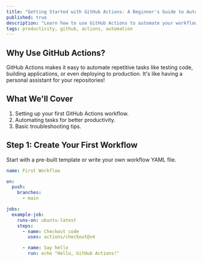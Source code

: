 ```yaml
---
title: "Getting Started with GitHub Actions: A Beginner's Guide to Automation"
published: true
description: "Learn how to use GitHub Actions to automate your workflows. A simple, hands-on guide for beginners looking to boost productivity in DevOps."
tags: productivity, github, actions, automation
---
```


## Why Use GitHub Actions?

GitHub Actions makes it easy to automate repetitive tasks like testing code, building applications, or even deploying to production. It's like having a personal assistant for your repositories!

## What We'll Cover

1. Setting up your first GitHub Actions workflow.
2. Automating tasks for better productivity.
3. Basic troubleshooting tips.

## Step 1: Create Your First Workflow

Start with a pre-built template or write your own workflow YAML file.

```yaml
name: First Workflow

on:
  push:
    branches:
      - main

jobs:
  example-job:
    runs-on: ubuntu-latest
    steps:
      - name: Checkout code
        uses: actions/checkout@v4

      - name: Say hello
        run: echo "Hello, GitHub Actions!"
```
